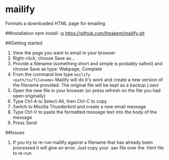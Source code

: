 # mailify
Formats a downloaded HTML page for emailing

##Installation
npm install -g https://github.com/freakent/mailify.git

##Getting started
1) View the page you want to email in your browser
2) Right-click, choose Save as...
3) Provide a filename (something short and simple is probably safest) and choose Save as type: Webpage, Complete
4) From the command line type 
<code>mailify <path/to/filename></code>
Mailify will do it's work and create a new version of the filename provided. The original file will be kept as a backup (.sav)
5) Open the new file in your browser (or press refresh on the file you had open originally)
6) Type Ctrl-A to Select-All, then Ctrl-C to copy
7) Switch to Mozilla Thunderbird and create a new email message
8) Type Ctrl-V to paste the formatted message text into the body of the message
9) Press Send

##Issues
1) If you try to re-run mailify against a filename that has already been processed it 
will give an error. Just copy your .sav file over the .html file to re-run.
